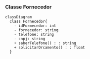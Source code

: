 ### Classe Fornecedor
```mermaid
classDiagram
  class Fornecedor{
    - idFormecedor: int
    - fornecedor: string
    - telefone: string
    - cnpj: string
    + saberTelefone() : : string
    + solicitarOrcamento() : : float
  }

```

